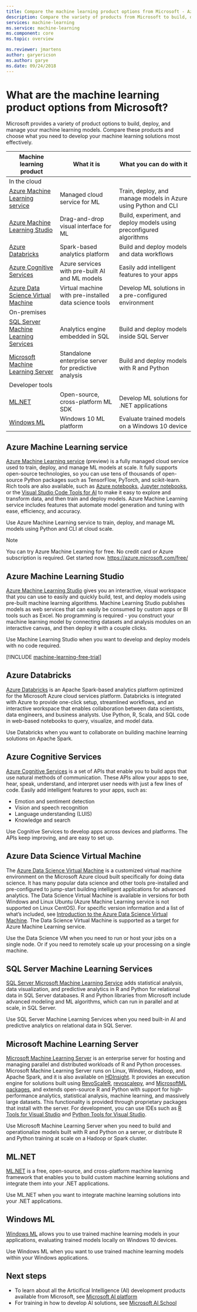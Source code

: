 ```yaml
---
title: Compare the machine learning product options from Microsoft - Azure | Microsoft Docs
description: Compare the variety of products from Microsoft to build, deploy, and manage your machine learning models. Decide which products to choose for your solution.
services: machine-learning
ms.service: machine-learning
ms.component: core
ms.topic: overview

ms.reviewer: jmartens
author: garyericson
ms.author: garye
ms.date: 09/24/2018
---
```


# What are the machine learning product options from Microsoft?

Microsoft provides a variety of product options to build, deploy, and manage your machine learning models. Compare these products and choose what you need to develop your machine learning solutions most effectively.

| Machine learning product | What it is | What you can do with it |
|-|-|-|
| In the cloud | | |
| [Azure Machine Learning service](#azure-machine-learning-services) | Managed cloud service for ML  | Train, deploy, and manage models in Azure using Python and CLI |
| [Azure Machine Learning Studio](#azure-machine-learning-studio) | Drag-and-drop visual interface for ML | Build, experiment, and deploy models using preconfigured algorithms |
| [Azure Databricks](#azure-databricks) | Spark-based analytics platform | Build and deploy models and data workflows |
| [Azure Cognitive Services](#azure-cognitive-services) | Azure services with pre-built AI and ML models | Easily add intelligent features to your apps |
| [Azure Data Science Virtual Machine](#azure-data-science-virtual-machine) | Virtual machine with pre-installed data science tools | Develop ML solutions in a pre-configured environment |
| On-premises | | |
| [SQL Server Machine Learning Services](#sql-server-machine-learning-services) | Analytics engine embedded in SQL | Build and deploy models inside SQL Server |
| [Microsoft Machine Learning Server](#microsoft-machine-learning-server) | Standalone enterprise server for predictive analysis | Build and deploy models with R and Python |
| Developer tools | | |
| [ML.NET](#mlnet) | Open-source, cross-platform ML SDK | Develop ML solutions for .NET applications |
| [Windows ML](#windows-ml) | Windows 10 ML platform | Evaluate trained models on a Windows 10 device |

## Azure Machine Learning service

[Azure Machine Learning service](overview-what-is-azure-ml.md) (preview) is a fully managed cloud service used to train, deploy, and manage ML models at scale. It fully supports open-source technologies, so you can use tens of thousands of open-source Python packages such as TensorFlow, PyTorch, and scikit-learn. Rich tools are also available, such as [Azure notebooks](https://notebooks.azure.com/), [Jupyter notebooks](http://jupyter.org), or the [Visual Studio Code Tools for AI](https://visualstudio.microsoft.com/downloads/ai-tools-vscode/) to make it easy to explore and transform data, and then train and deploy models. Azure Machine Learning service includes features that automate model generation and tuning with ease, efficiency, and accuracy.

Use Azure Machine Learning service to train, deploy, and manage ML models using Python and CLI at cloud scale.

>[!Note]
> You can try Azure Machine Learning for free. No credit card or Azure subscription is required. Get started now. https://azure.microsoft.com/free/

## Azure Machine Learning Studio

[Azure Machine Learning Studio](../studio/what-is-ml-studio.md) gives you an interactive, visual workspace that you can use to easily and quickly build, test, and deploy models using pre-built machine learning algorithms. Machine Learning Studio publishes models as web services that can easily be consumed by custom apps or BI tools such as Excel.
No programming is required - you construct your machine learning model by connecting datasets and analysis modules on an interactive canvas, and then deploy it with a couple clicks.

Use Machine Learning Studio when you want to develop and deploy models with no code required.

[!INCLUDE [machine-learning-free-trial](../../../includes/machine-learning-free-trial.md)]

## Azure Databricks

[Azure Databricks](/azure/azure-databricks/what-is-azure-databricks) is an Apache Spark-based analytics platform optimized for the Microsoft Azure cloud services platform. Databricks is integrated with Azure to provide one-click setup, streamlined workflows, and an interactive workspace that enables collaboration between data scientists, data engineers, and business analysts.
Use Python, R, Scala, and SQL code in web-based notebooks to query, visualize, and model data.

Use Databricks when you want to collaborate on building machine learning solutions on Apache Spark.

## Azure Cognitive Services

[Azure Cognitive Services](/azure/cognitive-services/welcome) is a set of APIs that enable you to build apps that use natural methods of communication. These APIs allow your apps to see, hear, speak, understand, and interpret user needs with just a few lines of code. Easily add intelligent features to your apps, such as: 

- Emotion and sentiment detection
- Vision and speech recognition
- Language understanding (LUIS)
- Knowledge and search

Use Cognitive Services to develop apps across devices and platforms. The APIs keep improving, and are easy to set up.

## Azure Data Science Virtual Machine

The [Azure Data Science Virtual Machine](../data-science-virtual-machine/overview.md) is a customized virtual machine environment on the Microsoft Azure cloud built specifically for doing data science. It has many popular data science and other tools pre-installed and pre-configured to jump-start building intelligent applications for advanced analytics.
The Data Science Virtual Machine is available in versions for both Windows and Linux Ubuntu (Azure Machine Learning service is not supported on Linux CentOS).
For specific version information and a list of what’s included, see [Introduction to the Azure Data Science Virtual Machine](../data-science-virtual-machine/overview.md).
The Data Science Virtual Machine is supported as a target for Azure Machine Learning service.

Use the Data Science VM when you need to run or host your jobs on a single node. Or if you need to remotely scale up your processing on a single machine.

## SQL Server Machine Learning Services

[SQL Server Microsoft Machine Learning Service](https://docs.microsoft.com/sql/advanced-analytics/r/r-services) adds statistical analysis, data visualization, and predictive analytics in R and Python for relational data in SQL Server databases. R and Python libraries from Microsoft include advanced modeling and ML algorithms, which can run in parallel and at scale, in SQL Server.

Use SQL Server Machine Learning Services when you need built-in AI and predictive analytics on relational data in SQL Server.

## Microsoft Machine Learning Server

[Microsoft Machine Learning Server](https://docs.microsoft.com/machine-learning-server/what-is-machine-learning-server) is an enterprise server for hosting and managing parallel and distributed workloads of R and Python processes. Microsoft Machine Learning Server runs on Linux, Windows, Hadoop, and Apache Spark, and it is also available on [HDInsight](https://azure.microsoft.com/services/hdinsight/r-server/). It provides an execution engine for solutions built using [RevoScaleR](https://docs.microsoft.com/machine-learning-server/r-reference/revoscaler/revoscaler), [revoscalepy](https://docs.microsoft.com/machine-learning-server/python-reference/revoscalepy/revoscalepy-package), and  [MicrosoftML packages](https://docs.microsoft.com/r-server/r/concept-what-is-the-microsoftml-package), and extends open-source R and Python with support for high-performance analytics, statistical analysis, machine learning, and massively large datasets. This functionality is provided through proprietary packages that install with the server. For development, you can use IDEs such as [R Tools for Visual Studio](https://www.visualstudio.com/vs/rtvs/) and [Python Tools for Visual Studio](https://www.visualstudio.com/vs/python/).

Use Microsoft Machine Learning Server when you need to build and operationalize models built with R and Python on a server, or distribute R and Python training at scale on a Hadoop or Spark cluster.

## ML.NET

[ML.NET](https://docs.microsoft.com/dotnet/machine-learning/) is a free, open-source, and cross-platform machine learning framework that enables you to build custom machine learning solutions and integrate them into your .NET applications.

Use ML.NET when you want to integrate machine learning solutions into your .NET applications.

## Windows ML

[Windows ML](https://docs.microsoft.com/windows/uwp/machine-learning/) allows you to use trained machine learning models in your applications, evaluating trained models locally on Windows 10 devices.

Use Windows ML when you want to use trained machine learning models within your Windows applications.

## Next steps

- To learn about all the Articifical Intelligence (AI) development products available from Microsoft, see [Microsoft AI platform](https://www.microsoft.com/ai)
- For training in how to develop AI solutions, see [Microsoft AI School](https://aischool.microsoft.com/learning-paths)
